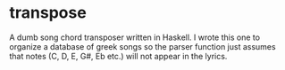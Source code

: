 # transpose
A dumb song chord transposer written in Haskell.
I wrote this one to organize a database of greek songs so 
the parser function just assumes that notes (C, D, E, G#, Eb etc.) 
will not appear in the lyrics.
